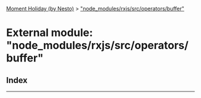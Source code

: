 [Moment Holiday (by Nesto)](../README.md) > ["node_modules/rxjs/src/operators/buffer"](../modules/_node_modules_rxjs_src_operators_buffer_.md)

# External module: "node_modules/rxjs/src/operators/buffer"

## Index

---

